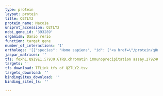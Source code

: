 ```yaml
---
type: protein
layout: protein
title: Q2TLY2
protein_name: Maco1a
uniprot_accession: Q2TLY2
ncbi_gene_id: '393289'
organism: Danio rerio
function: target gene
number_of_interactions: '1'
orthologs: '[{"species": "Homo sapiens", "id": ["<a href=\"/protein/q8n5g2\">Q8N5G2</a>"]}, {"species": "Mus musculus", "id": ["<a href=\"/protein/q7tqe6\">Q7TQE6</a>"]}, {"species": "Rattus norvegicus", "id": ["<a href=\"/protein/q4v7d3\">Q4V7D3</a>"]}, {"species": "Caenorhabditis elegans", "id": ["<a href=\"/protein/p91193\">P91193</a>"]}]'
jaspar_matrices: ''
tfs: foxh1,Q9I9E1,57930,GTRD,chromatin immunoprecipitation assay,27924024%5Buid%5D,No
targets: ''
tfs_download: TFLink_tfs_of_Q2TLY2.tsv
targets_download: ''
bindingSites_download: ''
binding_sites_ls: ''

---
```

